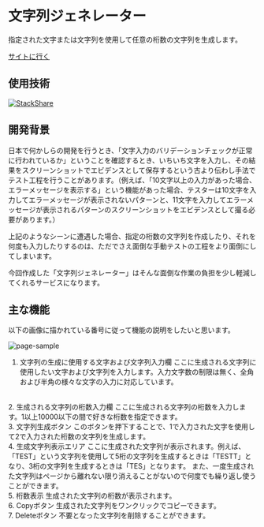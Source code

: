 # 文字列ジェネレーター

指定された文字または文字列を使用して任意の桁数の文字列を生成します。

[サイトに行く](https://string-generator.vercel.app)

## 使用技術

[![StackShare](http://img.shields.io/badge/tech-stack-0690fa.svg?style=flat)](https://stackshare.io/zoniha/string-generator)

## 開発背景

日本で何かしらの開発を行うとき、「文字入力のバリデーションチェックが正常に行われているか」ということを確認するとき、いちいち文字を入力し、その結果をスクリーンショットでエビデンスとして保存するという古より伝わし手法でテスト工程を行うことがあります。（例えば、「10文字以上の入力があった場合、エラーメッセージを表示する」という機能があった場合、テスターは10文字を入力してエラーメッセージが表示されないパターンと、11文字を入力してエラーメッセージが表示されるパターンのスクリーンショットをエビデンスとして撮る必要があります。）

上記のようなシーンに遭遇した場合、指定の桁数の文字列を作成したり、それを何度も入力したりするのは、ただでさえ面倒な手動テストの工程をより面倒にしてしまいます。

今回作成した「文字列ジェネレーター」はそんな面倒な作業の負担を少し軽減してくれるサービスになります。

## 主な機能

以下の画像に描かれている番号に従って機能の説明をしたいと思います。

![page-sample](https://user-images.githubusercontent.com/43092452/177815116-16efeba7-f541-45c7-9fcb-13af61c8e24c.png)

1. 文字列の生成に使用する文字および文字列入力欄
ここに生成される文字列に使用したい文字および文字列を入力します。入力文字数の制限は無く、全角および半角の様々な文字の入力に対応しています。
<br>
2. 生成される文字列の桁数入力欄
ここに生成される文字列の桁数を入力します。1以上10000以下の間で好きな桁数を指定できます。
<br>
3. 文字列生成ボタン
このボタンを押下することで、1で入力された文字を使用して2で入力された桁数の文字列を生成します。
<br>
4. 生成文字列表示エリア
ここに生成された文字列が表示されます。例えば、「TEST」という文字列を使用して5桁の文字列を生成するときは「TESTT」となり、3桁の文字列を生成するときは「TES」となります。
また、一度生成された文字列はページから離れない限り消えることがないので何度でも繰り返し使うことができます。
<br>
5. 桁数表示
生成された文字列の桁数が表示されます。
<br>
6. Copyボタン
生成された文字列をワンクリックでコピーできます。
<br>
7. Deleteボタン
不要となった文字列を削除することができます。
